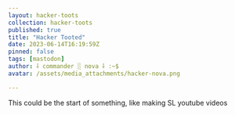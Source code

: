 ```yaml
---
layout: hacker-toots
collection: hacker-toots
published: true
title: "Hacker Tooted"
date: 2023-06-14T16:19:59Z
pinned: false
tags: [mastodon]
author: ⸸ commander ░ nova ⸸ :~$
avatar: /assets/media_attachments/hacker-nova.png

---
```


<p>This could be the start of something, like making SL youtube videos</p>


